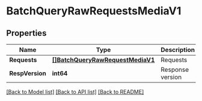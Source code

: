 # BatchQueryRawRequestsMediaV1

## Properties

Name | Type | Description | Notes
------------ | ------------- | ------------- | -------------
**Requests** | [**[]BatchQueryRawRequestMediaV1**](BatchQueryRawRequestMediaV1.md) | Requests | 
**RespVersion** | **int64** | Response version | 

[[Back to Model list]](../README.md#documentation-for-models) [[Back to API list]](../README.md#documentation-for-api-endpoints) [[Back to README]](../README.md)


